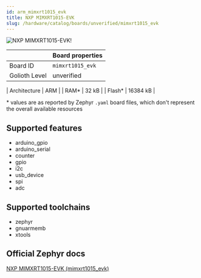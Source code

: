 ```yaml
---
id: arm_mimxrt1015_evk
title: NXP MIMXRT1015-EVK
slug: /hardware/catalog/boards/unverified/mimxrt1015_evk
---
```


[//]: # (This is an auto-generated file, do not edit! Changes to it will be lost upon re-generation)

![NXP MIMXRT1015-EVK!](/img/boards/arm/mimxrt1015_evk.jpg "NXP MIMXRT1015-EVK")

|                | Board properties     |
| -------------  | -------------------- |
| Board ID       | `mimxrt1015_evk` |
| Golioth Level  | unverified       |

| Architecture   | ARM |
| RAM*           | 32 kB |
| Flash*         | 16384 kB |

\* values are as reported by Zephyr `.yaml` board files, which don't represent the overall available resources



## Supported features

* arduino_gpio
* arduino_serial
* counter
* gpio
* i2c
* usb_device
* spi
* adc

## Supported toolchains

* zephyr
* gnuarmemb
* xtools

## Official Zephyr docs

[NXP MIMXRT1015-EVK (mimxrt1015_evk)](https://docs.zephyrproject.org/latest/boards/arm/mimxrt1015_evk/doc/index.html)
